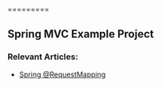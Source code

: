 =========

## Spring MVC Example Project


### Relevant Articles: 
- [Spring @RequestMapping](http://www.baeldung.com/spring-requestmapping)


